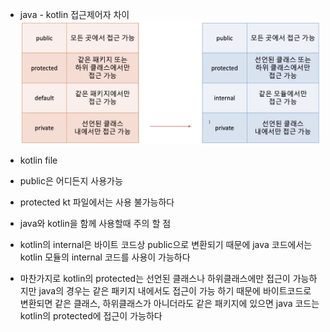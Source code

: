 
- java - kotlin 접근제어자 차이
![img.png](img.png)


- kotlin file
- public은 어디든지 사용가능
- protected kt 파일에서는 사용 불가능하다


- java와 kotlin을 함께 사용할때 주의 할 점

- kotlin의 internal은 바이트 코드상 public으로 변환되기 때문에 java 코드에서는 kotlin 모듈의 internal 코드를 사용이 가능하다
- 마찬가지로 kotlin의 protected는 선언된 클래스나 하위클래스에만 접근이 가능하지만 java의 경우는 같은 패키지 내에서도 접근이 가능 하기 때문에 바이트코드로 변환되면
같은 클래스, 하위클래스가 아니더라도 같은 패키지에 있으면 java 코드는 kotlin의 protected에 접근이 가능하다